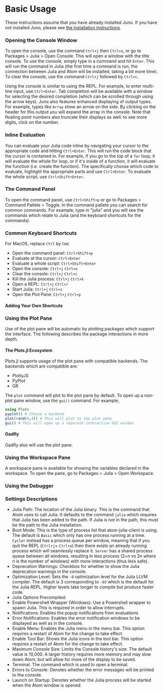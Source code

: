 # Basic Usage

These instructions assume that you have already installed Juno. If you have not
installed Juno, please see [the installation instructions]().

### Opening the Console Window

To open the console, use the command `Ctrl+j` then `Ctrl+o`, or go to Packages >
Julia > Open Console. This will open a window with the title console. To use the
console, simply type in a command and hit `Enter`. This will run the command in
Julia (the first time a command is run, the connection between Julia and Atom
will be installed, taking a bit more time). To clear the console, use the command
`Ctrl+j` followed by `Ctrl+c`.

Using the console is similar to using the REPL. For example, to enter multi-line
input, use `Ctrl+Enter`. Tab completion will be available with a window for selecting
the desired completion (which can be scrolled through using the arrow keys). Juno
also features enhanced displaying of output types. For example, types like `Array`
show an arrow on the side. By clicking on the header for this output you will
expand the array in the console. Note that floating point numbers also truncate their
displays as well: to see more digits, click on the number.

### Inline Evaluation

You can evaluate your Julia code inline by navigating your cursor to the appropriate
code and hitting `Ctrl+Enter`. This will run the code block that the cursor is
contained in. For example, if you go to the top of a `for` loop, it will evaluate
the whole for loop, or if it's inside of a function, it will evaluate the function
(i.e. create the function). The specifically choose which code to evaluate, highlight
the appropriate parts and use `Ctrl+Enter`. To evaluate the whole script, use
`Ctrl+Shift+Enter`.

### The Command Panel

To open the command panel, use `Ctrl+Shift+p` or go to Packages > Command Pallete > Toggle.
In the command pallete you can search for common commands. For example, type in
"julia" and you will see the commands which relate to Julia (and the keyboard shortcuts
for the commands).

### Common Keyboard Shortcuts

For MacOS, replace `Ctrl` by `Cmd`.

- Open the command panel: `Ctrl+Shift+p`
- Evaluate at the cursor: `Ctrl+Enter`
- Evaluate a whole script: `Ctrl+Shift+Enter`
- Open the console: `Ctrl+j` `Ctrl+o`
- Clear the console: `Ctrl+j` `Ctrl+c`
- Kill the Julia process: `Ctrl+j` `Ctrl+k`
- Open a REPL: `Ctrl+j` `Ctrl+r`
- Start Julia: `Ctrl+j` `Ctrl+s`
- Open the Plot Pane: `Ctrl+j` `Ctrl+p`

#### Adding Your Own Shortcuts

### Using the Plot Pane

Use of the plot pane will be automatic by plotting packages which support the
interface. The following describes the package interactions in more depth.

#### The Plots.jl Ecosystem

Plots.jl supports usage of the plot pane with compatible backends. The backends
which are compatible are:

- PlotlyJS
- PyPlot
- GR

The `plot` command will plot to the plot pane by default. To open up a non-plot
pane window, use the `gui()` command. For example,

```julia
using Plots
pyplot() # Choose a backend
plot(rand(4,4)) # This will plot to the plot pane
gui() # This will open up a separate interactive GUI window
```

#### Gadfly

Gadfly also will use the plot pane.

### Using the Workspace Pane

A workspace pane is available for showing the variables declared in the workspace.
To open the pane, go to Packages > Julia > Open Workspace.

### Using the Debugger

### Settings Descriptions

- Julia Path: The location of the Julia binary. This is the command that Atom uses
  to call Julia. It defaults to the command `julia` which requires that Julia
  has been added to the path. If Julia is not in the path, this must be the path
  to the Julia installation.
- Boot Mode: This is the type of process list that atom-julia-client is using. The
  default is `Basic` which only has one process running at a time. `Cycler` instead
  has a process queue per window, meaning that if you quit the REPL (`Ctrl+j`+ `Ctrl+o`) then there exists an already running process which will seamlessly
  replace it. `Server` has a shared process queue between all windows, resulting
  in less process (2+n vs 2n where n is the number of windows) with more interactions (thus less safe).
- Deprecation Warnings: Checkbox for whether to show the Julia deprecation warnings
  in the console.
- Optimization Level: Sets the `-O` optimization level for the Julia LLVM compiler.
  The default is 3 corresponding to `-O3` which is the default for the Julia REPL. Higher levels take longer to compile but produce faster code.
- Julia Options Precompiled:
- Enable Powershell Wrapper (Windows): Use a Powershell wrapper to spawn Julia.
  This is required in order to allow interrupts.
- Notifications: Enables the popup notifications from evaluations
- Error Notifications: Enables the error notification windows to be displayed as
  well as in the console.
- Enable Menu: Enables the Julia menu in the menu bar. This option requires a
  restart of Atom for the change to take effect.
- Enable Tool Bar: Shows the Julia icons in the tool bar. This option requires a
  restart of Atom for the change to take effect.
- Maximum Console Size: Limits the Console history's size. The default value is
  10,000. A larger history requires more memory and may slow down Atom, but will
  allow for more of the display to be saved.
- Terminal. The command which is used to open a terminal.
- Errors to Console: Denotes whether the error messages will be printed to the
  console.
- Launch on Startup: Denotes whether the Julia process will be started when the
  Atom window is opened.
